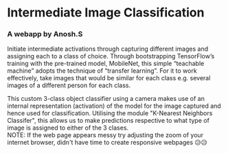 # Intermediate Image Classification
### A webapp by Anosh.S
Initiate intermediate activations through capturing different images and assigning each to a class of choice. Through bootstrapping TensorFlow’s training with the pre-trained model, MobileNet, this simple “teachable machine” adopts the technique of “transfer learning”. For it to work effectively, take images that would be similar for each class e.g. several images of a different person for each class.

This custom 3-class object classifier using a camera makes use of an internal representation (activation) of the model for the image captured and hence used for classification. Utilising the module "K-Nearest Neighbors Classifer", this allows us to make predictions respective to what type of image is assigned to either of the 3 clases.
<br>
NOTE: If the web page appears messy try adjusting the zoom of your internet browser, didn't have time to create responsive webpages 😥😥
